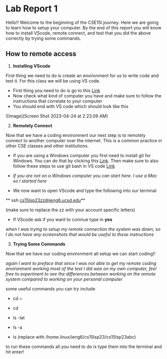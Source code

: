 # Lab Report 1

Hello!! Welcome to the beginning of the CSE15l journey. Here we are going to learn how to setup your computer. By the end of this report you will know how to install VScode, remote connect, and test that you did the above correctly by trying some commands.

## How to remote access
1. **Installing VScode**

First thing we need to do is create an environment for us to write code and test it. For this class we will be using VS code.

* First thing you need to do is go to this [Link](https://code.visualstudio.com/)
* Now check what kind of computer you have and make sure to follow the instructions that correlate to your computer
* You should end with VS code which should look like this 


![Image](Screen Shot 2023-04-24 at 2.23.09 AM)

2. **Remotely Connect**

Now that we have a coding environment our next step is to remotely connect to another computer over the internet. This is a common practice in other CSE classes and other institutions.
* If you are using a Windows computer you first need to install git for Windows. You can do that by clicking this [Link](https://gitforwindows.org/). Then make sure to also follow these steps to use git bash in VS code [Link](https://stackoverflow.com/questions/42606837/how-do-i-use-bash-on-windows-from-the-visual-studio-code-integrated-terminal/50527994#50527994)
* *If you are not on a Windows computer you can start here. I use a Mac so I started here*

* We now want to open VScode and type the following into our terminal

** ssh cs15lsp23zz@ieng6.ucsd.edu**

(make sure to replace the zz with your account specific letters)

* If VScode ask if you want to coninue type in **yes**

*when I was trying to setup my remote connection the system was down, so I do not have any screenshots that would be useful to these instructions*

3. **Trying Some Commands**

Now that we have our coding environment all setup we can start coding!!

*again I want to preface that since I was not able to get my remote coding environment working most of the test I did was on my own computer, feel free to experiment to see the differences between working on the remote system compared to working on your personal computer*

some useful commands you can try include

* cd ~

* cd

* ls -lat

* ls -a

* ls <directory> (replace with /home.linux/ieng6/cs15lsp23/cs15lsp23abc)

to run these commands all you need to do is type them into the terminal and hit enter!

